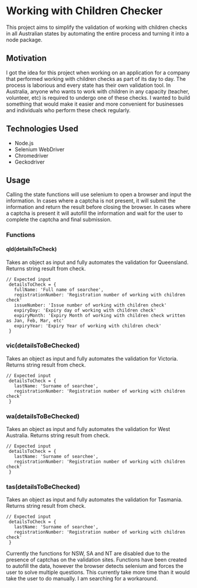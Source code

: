 # Working with Children Checker
This project aims to simplify the validation of working with children checks in all Australian states by automating the entire process and turning it into a node package.

## Motivation
I got the idea for this project when working on an application for a company that performed working with children checks as part of its day to day. The process is laborious and every state has their own validation tool. In Australia, anyone who wants to work with children in any capacity (teacher, volunteer, etc) is required to undergo one of these checks. I wanted to build something that would make it easier and more convenient for businesses and individuals who perform these check regularly.

## Technologies Used
* Node.js
* Selenium WebDriver
* Chromedriver
* Geckodriver

## Usage
Calling the state functions will use selenium to open a browser and input the information. In cases where a captcha is not present, it will submit the information and return the result before closing the browser. In cases where a captcha is present it will autofill the information and wait for the user to complete the captcha and final submission.
### Functions
#### qld(detailsToCheck)
Takes an object as input and fully automates the validation for Queensland. Returns string result from check.
```
// Expected input
 detailsToCheck = {
   fullName: 'Full name of searchee',
   registrationNumber: 'Registration number of working with children check'
   issueNumber: 'Issue number of working with children check'
   expiryDay: 'Expiry day of working with children check'
   expiryMonth: 'Expiry Month of working with children check written as Jan, Feb, Mar, etc'
   expiryYear: 'Expiry Year of working with children check'
 }
```
### vic(detailsToBeChecked)
Takes an object as input and fully automates the validation for Victoria. Returns string result from check.
``` 
// Expected input
 detailsToCheck = {
   lastName: 'Surname of searchee',
   registrationNumber: 'Registration number of working with children check'
 }
```
### wa(detailsToBeChecked)
Takes an object as input and fully automates the validation for West Australia. Returns string result from check.
``` 
// Expected input
 detailsToCheck = {
   lastName: 'Surname of searchee',
   registrationNumber: 'Registration number of working with children check'
 }
```
### tas(detailsToBeChecked)
Takes an object as input and fully automates the validation for Tasmania. Returns string result from check.
``` 
// Expected input
 detailsToCheck = {
   lastName: 'Surname of searchee',
   registrationNumber: 'Registration number of working with children check'
 }
```
<!-- ### nsw(detailsToBeChecked, user)
New South Wales requires information of the user conducting the search and that of the searchee. Will not submit due to captcha but will autofll the form.
```
// Expected input
 detailsToCheck = {
   lastName: 'Last name of searchee',
   dob: 'Date of birth of searchee',
   registrationNumber: 'Registration number of working with children check'
 }

 user = {
   name: 'Users name',
   email: 'Users email',
   phone: 'Users contact number'
 }  
```
### sa(detailsToBeChecked, user)
South Australia requires information of the user conducting the search and that of the searchee. Will not submit due to captcha but will autofll the form.
```
// Expected input
 detailsToCheck = {
   lastName: 'Last name of searchee',
   dob: 'Date of birth of searchee',
   registrationNumber: 'Registration number of working with children check'
 }

 user = {
   name: 'Users name',
   email: 'Users email',
   phone: 'Users contact number'
 }  
```
### nt(detailsToBeChecked)
Northern Territory will not submit due to captcha, but will autofill the form.
```
// Expected input
 detailsToCheck = {
   lastName: 'Last name of searchee',
   dob: 'Date of birth of searchee',
   registrationNumber: 'Registration number of working with children check'
 }  
```-->
Currently the functions for NSW, SA and NT are disabled due to the presence of captchas on the validation sites. Functions have been created to autofill the data, however the browser detects selenium and forces the user to solve multiple questions. This currently take more time than it would take the user to do manually. I am searching for a workaround. 